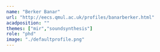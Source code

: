 ```yaml
---
name: "Berker Banar"
url: "http://eecs.qmul.ac.uk/profiles/banarberker.html"
acadposition: ""
themes: ["mir","soundsynthesis"]
role: "phd"
image: "./defaultprofile.png"
---
```

